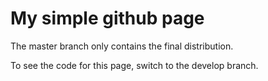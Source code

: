 # My simple github page

The master branch only contains the final distribution.

To see the code for this page, switch to the develop branch.
